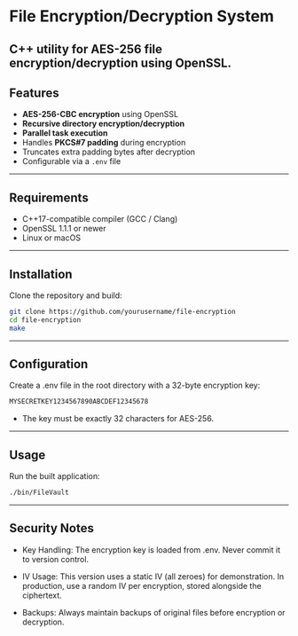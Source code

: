 # File Encryption/Decryption System
C++ utility for AES-256 file encryption/decryption using OpenSSL.
---

##  Features

-  **AES-256-CBC encryption** using OpenSSL
-  **Recursive directory encryption/decryption**
-  **Parallel task execution**
-  Handles **PKCS#7 padding** during encryption
-  Truncates extra padding bytes after decryption
-  Configurable via a `.env` file

---

##  Requirements

- C++17-compatible compiler (GCC / Clang)
- OpenSSL 1.1.1 or newer
- Linux or macOS

---

## Installation

Clone the repository and build:

```bash
git clone https://github.com/yourusername/file-encryption
cd file-encryption
make
```
---
##  Configuration
Create a .env file in the root directory with a 32-byte encryption key:
```bash
MYSECRETKEY1234567890ABCDEF12345678
```
- The key must be exactly 32 characters for AES-256.
---
##  Usage
Run the built application:
```bash
./bin/FileVault
```
---
##  Security Notes
- Key Handling: The encryption key is loaded from .env. Never commit it to version control.

- IV Usage: This version uses a static IV (all zeroes) for demonstration. In production, use a random IV per encryption, stored alongside the ciphertext.

- Backups: Always maintain backups of original files before encryption or decryption.

